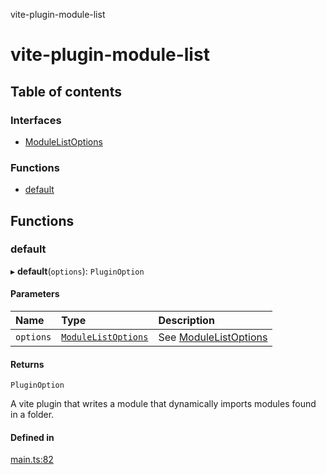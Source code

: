 vite-plugin-module-list

# vite-plugin-module-list

## Table of contents

### Interfaces

- [ModuleListOptions](interfaces/ModuleListOptions.md)

### Functions

- [default](README.md#default)

## Functions

### default

▸ **default**(`options`): `PluginOption`

#### Parameters

| Name | Type | Description |
| :------ | :------ | :------ |
| `options` | [`ModuleListOptions`](interfaces/ModuleListOptions.md) | See [ModuleListOptions](interfaces/ModuleListOptions.md) |

#### Returns

`PluginOption`

A vite plugin that writes a module that dynamically imports modules found in a folder.

#### Defined in

[main.ts:82](https://github.com/davidbonnet/vite-plugin-module-list/blob/ea5290e/lib/main.ts#L82)
